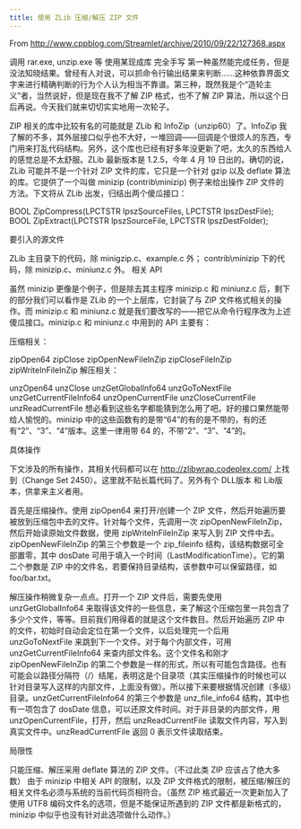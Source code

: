 ```yaml
---
title: 使用 ZLib 压缩/解压 ZIP 文件
---
```

From http://www.cppblog.com/Streamlet/archive/2010/09/22/127368.aspx

调用 rar.exe, unzip.exe 等
使用某现成库
完全手写
第一种虽然能完成任务，但是没法知晓结果。曾经有人对说，可以抓命令行输出结果来判断……这种依靠界面文字来进行精确判断的行为个人认为相当不靠谱。第三种，既然我是个“造轮主义”者，当然说好，但是现在我不了解 ZIP 格式，也不了解 ZIP 算法，所以这个日后再说。今天我们就来切切实实地用一次轮子。

ZIP 相关的库中比较有名的可能就是 ZLib 和 InfoZip（unzip60）了。InfoZip 我了解的不多，其外层接口似乎也不大好，一堆回调——回调是个很烦人的东西，专门用来打乱代码结构。另外，这个库也已经有好多年没更新了吧，太久的东西给人的感觉总是不太舒服。ZLib 最新版本是 1.2.5，今年 4 月 19 日出的。确切的说，ZLib 可能并不是一个针对 ZIP 文件的库，它只是一个针对 gzip 以及 deflate 算法的库。它提供了一个叫做 minizip (contrib\minizip) 例子来给出操作 ZIP 文件的方法。下文将从 ZLib 出发，归结出两个傻瓜接口：

BOOL ZipCompress(LPCTSTR lpszSourceFiles, LPCTSTR lpszDestFile);
BOOL ZipExtract(LPCTSTR lpszSourceFile, LPCTSTR lpszDestFolder);

要引入的源文件

ZLib 主目录下的代码，除 minigzip.c、example.c 外；
contrib\minizip 下的代码，除 minizip.c、miniunz.c 外。
相关 API

虽然 minizip 更像是个例子，但是除去其主程序 minizip.c 和 miniunz.c 后，剩下的部分我们可以看作是 ZLib 的一个上层库，它封装了与 ZIP 文件格式相关的操作。而 minizip.c 和 miniunz.c 就是我们要改写的——把它从命令行程序改为上述傻瓜接口。minizip.c 和 miniunz.c 中用到的 API 主要有：

压缩相关：

zipOpen64
zipClose
zipOpenNewFileInZip
zipCloseFileInZip
zipWriteInFileInZip
解压相关：

unzOpen64
unzClose
unzGetGlobalInfo64
unzGoToNextFile
unzGetCurrentFileInfo64
unzOpenCurrentFile
unzCloseCurrentFile
unzReadCurrentFile
想必看到这些名字都能猜到怎么用了吧。好的接口果然能带给人愉悦的。minizip 中的这些函数有的是带“64”的有的是不带的，有的还有“2”、“3”、“4”版本。这里一律用带 64 的，不带“2”、“3”、“4”的。

具体操作

下文涉及的所有操作，其相关代码都可以在 http://zlibwrap.codeplex.com/ 上找到（Change Set 2450）。这里就不贴长篇代码了。另外有个 DLL版本 和 Lib版本，供拿来主义者用。

首先是压缩操作。使用 zipOpen64 来打开/创建一个 ZIP 文件，然后开始遍历要被放到压缩包中去的文件。针对每个文件，先调用一次 zipOpenNewFileInZip，然后开始读原始文件数据，使用 zipWriteInFileInZip 来写入到 ZIP 文件中去。zipOpenNewFileInZip 的第三个参数是一个 zip_fileinfo 结构，该结构数据可全部置零，其中 dosDate 可用于填入一个时间（LastModificationTime）。它的第二个参数是 ZIP 中的文件名，若要保持目录结构，该参数中可以保留路径，如 foo/bar.txt。

解压操作稍微复杂一点点。打开一个 ZIP 文件后，需要先使用 unzGetGlobalInfo64 来取得该文件的一些信息，来了解这个压缩包里一共包含了多少个文件，等等。目前我们用得着的就是这个文件数目。然后开始遍历 ZIP 中的文件，初始时自动会定位在第一个文件，以后处理完一个后用 unzGoToNextFile 来跳到下一个文件。对于每个内部文件，可用 unzGetCurrentFileInfo64 来查内部文件名。这个文件名和刚才 zipOpenNewFileInZip 的第二个参数是一样的形式，所以有可能包含路径。也有可能会以路径分隔符（/）结尾，表明这是个目录项（其实压缩操作的时候也可以针对目录写入这样的内部文件，上面没有做）。所以接下来要根据情况创建（多级）目录。unzGetCurrentFileInfo64 的第三个参数是 unz_file_info64 结构，其中也有一项包含了 dosDate 信息，可以还原文件时间。对于非目录的内部文件，用 unzOpenCurrentFile，打开，然后 unzReadCurrentFile 读取文件内容，写入到真实文件中。unzReadCurrentFile 返回 0 表示文件读取结束。

局限性

只能压缩、解压采用 deflate 算法的 ZIP 文件。（不过此类 ZIP 应该占了绝大多数）
由于 minizip 中相关 API 的限制，以及 ZIP 文件格式的限制，被压缩/解压的相关文件名必须与系统的当前代码页相符合。（虽然 ZIP 格式最近一次更新加入了使用 UTF8 编码文件名的选项，但是不能保证所遇到的 ZIP 文件都是新格式的，minizip 中似乎也没有针对此选项做什么动作。）